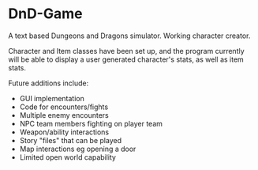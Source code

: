 # DnD-Game

A text based Dungeons and Dragons simulator. Working character creator.

Character and Item classes have been set up, and the program currently will be able to display a user generated character's stats, as well as item stats. 

Future additions include:
  - GUI implementation
  - Code for encounters/fights
  - Multiple enemy encounters
  - NPC team members fighting on player team
  - Weapon/ability interactions 
  - Story "files" that can be played
  - Map interactions eg opening a door
  - Limited open world capability
